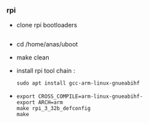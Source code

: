### rpi

- clone rpi bootloaders 

  ```
  
  ```

  

- cd /home/anas/uboot

- make clean

- install rpi tool chain :

  ```
  sudo apt install gcc-arm-linux-gnueabihf
  ```

  

- ```
  export CROSS_COMPILE=arm-linux-gnueabihf-
  export ARCH=arm
  make rpi_3_32b_defconfig
  make
  ```

  
